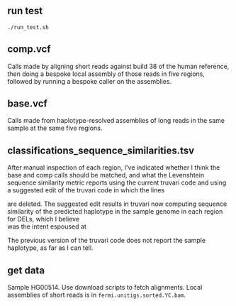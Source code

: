 ## run test

```
./run_test.sh
```

## comp.vcf 
Calls made by aligning short reads against build 38 of the human reference, then 
doing a bespoke local assembly of 
those reads in five regions, followed by running a bespoke caller on the assemblies. 

## base.vcf 
Calls made from haplotype-resolved assemblies of long reads in the same sample at the same five regions. 

## classifications_sequence_similarities.tsv

After manual inspection of each region, I've indicated whether I think the base and comp calls should be matched, 
and what the Levenshtein sequence similarity metric reports using the current truvari code 
and using a suggested edit of the truvari code in which the lines 

are deleted. The suggested edit results in truvari now computing sequence similarity of the 
predicted haplotype in the sample genome in each region for DELs, which I believe  
was the intent espoused at 

The previous version of the truvari code does not report the sample haplotype, as far as I can tell. 

## get data 

Sample HG00514. Use download scripts to fetch alignments. Local assemblies of short reads is 
in `fermi.unitigs.sorted.YC.bam`.




